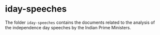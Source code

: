 # iday-speeches

The folder `iday-speeches` contains the documents related to the analysis of the independence day speeches by the Indian Prime Ministers.
